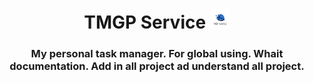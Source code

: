 <center>
	<h1>
		TMGP  Service
		<img src="./img/tmgp_service-removebg-preview.png" width="32" height="32">
	</h1>
</center>
<center>
<h3>My personal task manager. For global using. Whait documentation. Add in all project ad understand all project.</h3>
</center>
